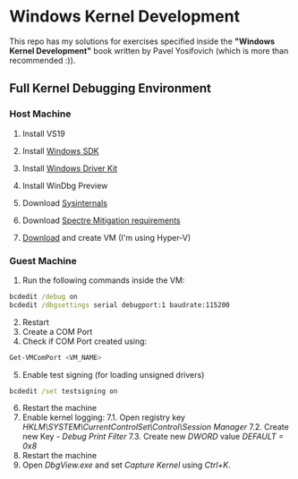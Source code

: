 # Windows Kernel Development

This repo has my solutions for exercises specified inside the **"Windows Kernel Development"** book written by Pavel Yosifovich (which is more than recommended :)).

## Full Kernel Debugging Environment

### Host Machine

1. Install VS19
2. Install [Windows SDK](https://developer.microsoft.com/en-us/windows/downloads/windows-10-sdk/)
3. Install [Windows Driver Kit](https://docs.microsoft.com/en-us/windows-hardware/drivers/download-the-wdk)
4. Install WinDbg Preview
5. Download [Sysinternals](https://docs.microsoft.com/en-us/sysinternals/)
6. Download [Spectre Mitigation requirements](https://docs.microsoft.com/en-us/cpp/build/reference/qspectre?view=vs-2019)

7. [Download](https://developer.microsoft.com/en-us/microsoft-edge/tools/vms/) and create VM (I'm using Hyper-V)

### Guest Machine

1. Run the following commands inside the VM:

```bat
bcdedit /debug on
bcdedit /dbgsettings serial debugport:1 baudrate:115200
```

2. Restart
3. Create a COM Port
4. Check if COM Port created using:

```ps1
Get-VMComPort <VM_NAME>
```

5. Enable test signing (for loading unsigned drivers)

```bat
bcdedit /set testsigning on
```

6. Restart the machine
7. Enable kernel logging:
   7.1. Open registry key _HKLM\SYSTEM\CurrentControlSet\Control\Session Manager_
   7.2. Create new Key - _Debug Print Filter_
   7.3. Create new _DWORD_ value _DEFAULT = 0x8_
8. Restart the machine
9. Open _DbgView.exe_ and set _Capture Kernel_ using _Ctrl+K_.
